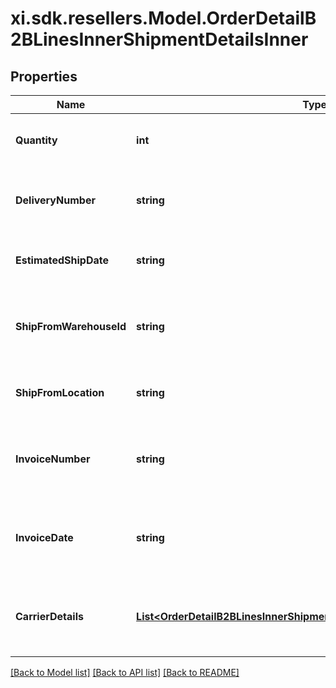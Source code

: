 # xi.sdk.resellers.Model.OrderDetailB2BLinesInnerShipmentDetailsInner

## Properties

Name | Type | Description | Notes
------------ | ------------- | ------------- | -------------
**Quantity** | **int** | The quantity shipped of the line item. | [optional] 
**DeliveryNumber** | **string** | The actual date of delivery of the line item. | [optional] 
**EstimatedShipDate** | **string** | The date the line item is expected to be shipped. | [optional] 
**ShipFromWarehouseId** | **string** | The ID of the warehouse the product will ship from. | [optional] 
**ShipFromLocation** | **string** | The city and state the line item ships from. | [optional] 
**InvoiceNumber** | **string** | The Ingram Micro invoice number for the line item. | [optional] 
**InvoiceDate** | **string** | The date the IngramMicro invoice was created for the line item. | [optional] 
**CarrierDetails** | [**List&lt;OrderDetailB2BLinesInnerShipmentDetailsInnerCarrierDetailsInner&gt;**](OrderDetailB2BLinesInnerShipmentDetailsInnerCarrierDetailsInner.md) | The shipment carrier details for the line item. | [optional] 

[[Back to Model list]](../README.md#documentation-for-models) [[Back to API list]](../README.md#documentation-for-api-endpoints) [[Back to README]](../README.md)

